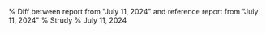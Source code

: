 % Diff between report from "July 11, 2024" and reference report from "July 11, 2024"
% Strudy
% July 11, 2024


